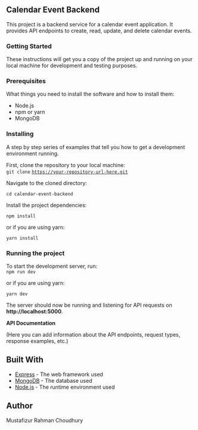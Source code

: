 ## Calendar Event Backend

This project is a backend service for a calendar event application. It provides API endpoints to create, read, update, and delete calendar events.

### Getting Started

These instructions will get you a copy of the project up and running on your local machine for development and testing purposes.

### Prerequisites

What things you need to install the software and how to install them:

- Node.js
- npm or yarn
- MongoDB

### Installing

A step by step series of examples that tell you how to get a development environment running.

First, clone the repository to your local machine:  
`git clone` [`https://your-repository-url-here.git`](https://your-repository-url-here.git)

Navigate to the cloned directory:

`cd calendar-event-backend`

Install the project dependencies:

`npm install`

or if you are using yarn:

`yarn install`

### **Running the project**

To start the development server, run:  
`npm run dev`

or if you are using yarn:

`yarn dev`

The server should now be running and listening for API requests on **http://localhost:5000**.

**API Documentation**

(Here you can add information about the API endpoints, request types, response examples, etc.)

## **Built With**

- [Express](https://expressjs.com/) - The web framework used
- [MongoDB](https://www.mongodb.com/) - The database used
- [Node.js](https://nodejs.org/) - The runtime environment used

## **Author**

Mustafizur Rahman Choudhury
